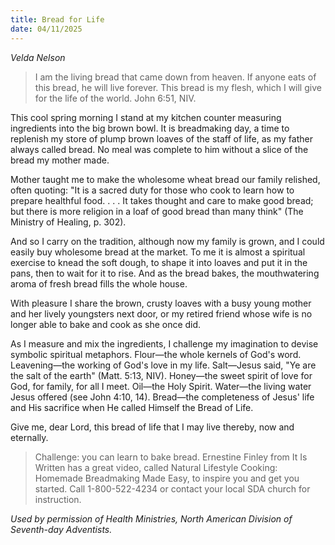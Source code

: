 ```yaml
---
title: Bread for Life
date: 04/11/2025
---
```


_Velda Nelson_

> <p></p>
> I am the living bread that came down from heaven. If anyone eats of this bread, he will live forever. This bread is my flesh, which I will give for the life of the world. John 6:51, NIV.

This cool spring morning I stand at my kitchen counter measuring ingredients into the big brown bowl. It is breadmaking day, a time to replenish my store of plump brown loaves of the staff of life, as my father always called bread. No meal was complete to him without a slice of the bread my mother made.

Mother taught me to make the wholesome wheat bread our family relished, often quoting: "It is a sacred duty for those who cook to learn how to prepare healthful food. . . . It takes thought and care to make good bread; but there is more religion in a loaf of good bread than many think" (The Ministry of Healing, p. 302).

And so I carry on the tradition, although now my family is grown, and I could easily buy wholesome bread at the market. To me it is almost a spiritual exercise to knead the soft dough, to shape it into loaves and put it in the pans, then to wait for it to rise. And as the bread bakes, the mouthwatering aroma of fresh bread fills the whole house.

With pleasure I share the brown, crusty loaves with a busy young mother and her lively youngsters next door, or my retired friend whose wife is no longer able to bake and cook as she once did.

As I measure and mix the ingredients, I challenge my imagination to devise symbolic spiritual metaphors. Flour—the whole kernels of God's word. Leavening—the working of God's love in my life. Salt—Jesus said, "Ye are the salt of the earth" (Matt. 5:13, NIV). Honey—the sweet spirit of love for God, for family, for all I meet. Oil—the Holy Spirit. Water—the living water Jesus offered (see John 4:10, 14). Bread—the completeness of Jesus' life and His sacrifice when He called Himself the Bread of Life.

Give me, dear Lord, this bread of life that I may live thereby, now and eternally.

> <callout></callout>
> Challenge: you can learn to bake bread. Ernestine Finley from It Is Written has a great video, called Natural Lifestyle Cooking: Homemade Breadmaking Made Easy, to inspire you and get you started. Call 1-800-522-4234 or contact your local SDA church for instruction.

_Used by permission of Health Ministries, North American Division of Seventh-day Adventists._